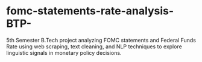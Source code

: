 # fomc-statements-rate-analysis-BTP-
5th Semester B.Tech project analyzing FOMC statements and Federal Funds Rate using web scraping, text cleaning, and NLP techniques to explore linguistic signals in monetary policy decisions.
